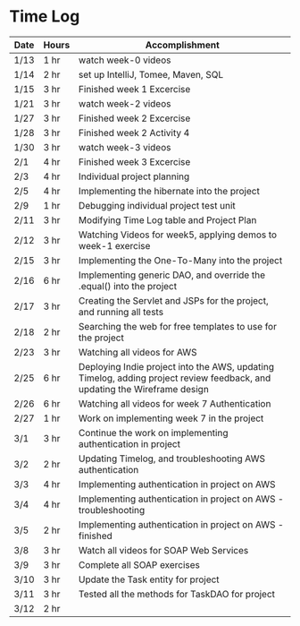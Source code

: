 
# Time Log

| Date  | Hours |   Accomplishment |
|------ |------  |---------   |
|  1/13  | 1 hr  |  watch week-0 videos                 |
|  1/14  | 2 hr  | set up IntelliJ, Tomee, Maven, SQL | 
|  1/15  | 3 hr  | Finished week 1 Excercise          |
|  1/21  | 3 hr  |  watch week-2 videos                |
|  1/27  | 3 hr  |  Finished week 2 Excercise          |
|  1/28  | 3 hr  |  Finished week 2 Activity 4         | 
|  1/30  | 3 hr  |  watch week-3 videos                |
|  2/1  | 4 hr  |  Finished week 3 Excercise          |
|  2/3  | 4 hr  | Individual project planning        |
|  2/5  | 4 hr  | Implementing the hibernate into the project |
|  2/9  | 1 hr  | Debugging individual project test unit              |
|  2/11 | 3 hr  | Modifying Time Log table and Project Plan              |
|  2/12 | 3 hr  | Watching Videos for week5, applying demos to week-1 exercise |
|  2/15 | 3 hr  | Implementing the One-To-Many into the project               |
|  2/16 | 6 hr  | Implementing generic DAO, and override the .equal() into the project              |
|  2/17 | 3 hr  | Creating the Servlet and JSPs for the project, and running all tests              |
|  2/18 | 2 hr  | Searching the web for free templates to use for the project              |
|  2/23 | 3 hr  | Watching all videos for AWS              |
|  2/25 | 6 hr  | Deploying Indie project into the AWS, updating Timelog, adding project review feedback, and updating the Wireframe design |
|  2/26 | 6 hr  | Watching all videos for week 7 Authentication   |
|  2/27 | 1 hr  | Work on implementing week 7 in the project  |
|  3/1 |  3 hr  | Continue the work on implementing authentication in project  |
|  3/2 |  2 hr  | Updating Timelog, and troubleshooting AWS authentication  |
|  3/3 |  4 hr  | Implementing authentication in project on AWS  |
|  3/4 |  4 hr  | Implementing authentication in project on AWS - troubleshooting  |
|  3/5 |  2 hr  | Implementing authentication in project on AWS - finished  |
|  3/8 |  3 hr  | Watch all videos for SOAP Web Services  |
|  3/9 |  3 hr  | Complete all SOAP exercises  |
|  3/10 | 3 hr  | Update the Task entity for project  |
|  3/11 | 3 hr  | Tested all the methods for TaskDAO for project  |
|  3/12 | 2 hr  |   |
